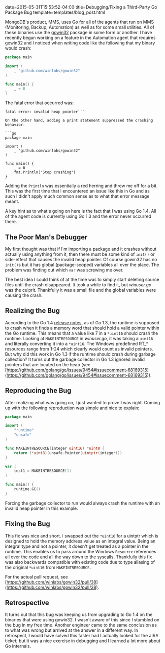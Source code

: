 date=2015-05-31T15:53:52-04:00
title=Debugging/Fixing a Third-Party Go Package Bug
template=templates/blog_post.html



MongoDB's product, MMS, uses Go for all of the agents that run on MMS (Monitoring, Backup, Automation) as well as for some small utilities. All of these binaries use the [gowin32](https://github.com/winlabs/gowin32) package in some form or another. I have recently begun working on a feature in the Automation agent that requires gowin32 and I noticed when writing code like the following that my binary would crash:

<!--more-->

```go
package main

import (
	_ "github.com/winlabs/gowin32"
)

func main() {
	_ = 0
}
```

The fatal error that occurred was:

```runtime: garbage collector found invalid heap pointer *(0x68e60+0x0)=0x1 s=nil
fatal error: invalid heap pointer```

On the other hand, adding a print statement suppressed the crashing behavior:

```go
package main

import (
	_ "github.com/winlabs/gowin32"
)

func main() {
	_ = 0
	fmt.Println("Stop crashing")
}
```

Adding the ```Println``` was essentially a red herring and threw me off for a bit. This was the first time that I encountered an issue like this in Go and as such I didn't apply much common sense as to what that error message meant.

A key hint as to what's going on here is the fact that I was using Go 1.4. All of the agent code is currently using Go 1.3 and the error never occurred there.

## The Poor Man's Debugger

My first thought was that if I'm importing a package and it crashes without actually using anything from it, then there must be some kind of ```init()``` or side-effect that causes the invalid heap pointer. Of course gowin32 has no ```init()```s but it has global (package-scoped) variables all over the place. The problem was finding out which ```var``` was screwing me over.

The best idea I could think of at the time was to simply start deleting source files until the crash disappeared. It took a while to find it, but *winuser.go* was the culprit. Thankfully it was a small file and the global variables were causing the crash.

## Realizing the Bug

According to the Go 1.4 [release notes](https://golang.org/doc/go1.4), as of Go 1.3, the runtime is supposed to crash when it finds a memory word that should hold a valid pointer within the Go runtime. This means that a value like 7 in a ```*uint16``` should crash the runtime. Looking at ```MAKEINTRESOURCE``` in *winuser.go*, it was taking a ```uint16``` and literally converting it into a ```*uint16```. The Windows predefined RT_* resources range from 1-24 which clearly would count as invalid pointers. But why did this work in Go 1.3 if the runtime should crash during garbage collection? It turns out the garbage collector in Go 1.3 ignored invalid pointers that are located on the heap (see [https://github.com/golang/go/issues/9454#issuecomment-68169315](https://github.com/golang/go/issues/9454#issuecomment-68169315)).

## Reproducing the Bug

After realizing what was going on, I just wanted to prove I was right. Coming up with the following reproduction was simple and nice to explain:

```go
package main

import (
    "runtime"
    "unsafe"
)

func MAKEINTRESOURCE(integer uint16) *uint8 {
    return (*uint8)(unsafe.Pointer(uintptr(integer)))
}

var (
    test1 = MAKEINTRESOURCE(1)
)

func main() {
    runtime.GC()
}
```

Forcing the garbage collector to run would always crash the runtime with an invalid heap pointer in this example.

## Fixing the Bug

This fix was nice and short. I swapped out the ```*uint16``` for a uintptr which is designed to hold the memory address value as an integral value. Being an integral type and not a pointer, it doesn't get treated as a pointer in the runtime. This enables us to pass around the Windows ```Resource``` references all over the code and all the way down to the syscalls. Thankfully this fix was also backwards compatible with existing code due to type aliasing of the original ```*uint16``` from ```MAKEINTRESOURCE```.

For the actual pull request, see [https://github.com/winlabs/gowin32/pull/38](https://github.com/winlabs/gowin32/pull/38).

## Retrospective

It turns out that this bug was keeping us from upgrading to Go 1.4 on the binaries that were using gowin32. I wasn't aware of this since I stumbled on the bug in my free time. Another engineer came to the same conclusion as to what was wrong but arrived at the answer in a different way. In retrospect, I would have solved this faster had I actually looked for the JIRA ticket; but it was a nice exercise in debugging and I learned a lot more about Go internals.
